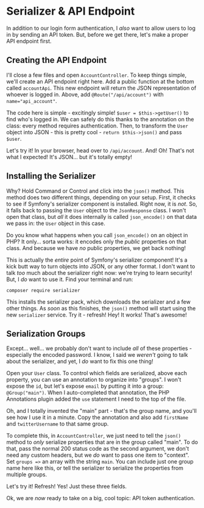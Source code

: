 # Serializer & API Endpoint

In addition to our login form authentication, I *also* want to allow users to log in
by sending an API token. But, before we get there, let's make a proper API endpoint
first.

## Creating the API Endpoint

I'll close a few files and open `AccountController`. To keep things simple, we'll
create an API endpoint right here. Add a public function at the bottom called
`accountApi`. This new endpoint will return the JSON representation of whoever is
logged in. Above, add `@Route("/api/account")` with `name="api_account"`.

The code here is simple - excitingly simple! `$user = $this->getUser()` to
find who's logged in. We can safely do this thanks to the annotation on the class:
every method requires authentication. Then, to transform the `User` object into
JSON - this is pretty cool - `return $this->json()` and pass `$user`.

Let's try it! In your browser, head over to `/api/account`. And! Oh! That's
not what I expected! It's JSON... but it's totally empty!

## Installing the Serializer

Why? Hold Command or Control and click into the `json()` method. This method does
two different things, depending on your setup. First, it checks to see if Symfony's
serializer component is installed. Right now, it is *not*. So, it falls back to
passing the `User` object to the `JsonResponse` class. I won't open that class,
but *all* it does internally is called `json_encode()` on that data we pass in:
the `User` object in this case.

Do you know what happens when you call `json_encode()` on an object in PHP? It only...
sorta works: it encodes only the *public* properties on that class. And because we
have *no* public properties, we get back nothing!

This is actually the *entire* point of Symfony's serializer component! It's a kick
butt way to turn objects into JSON, or any other format. I don't want to talk *too*
much about the serializer right now: we're trying to learn security! But, I *do*
want to use it. Find your terminal and run:

```terminal
composer require serializer
```

This installs the serializer pack, which downloads the serializer and a few other
things. As *soon* as this finishes, the `json()` method will start using the new
`serializer` service. Try it - refresh! Hey! It works! That's awesome!

## Serialization Groups

Except... well... we probably don't want to include *all* of these properties -
especially the encoded password. I know, I said we *weren't* going to talk about
the serializer, and yet, I *do* want to fix this one thing!

Open your `User` class. To control which fields are serialized, above each property,
you can use an annotation to organize into "groups". I won't expose the `id`, but
let's expose `email` by putting it into a group: `@Group("main")`. When I auto-completed
that annotation, the PHP Annotations plugin added the `use` statement I need to the
top of the file.

Oh, and I totally invented the "main" part - that's the group name, and you'll see
how I use it in a minute. Copy the annotation and also add `firstName` and `twitterUsername`
to that same group.

To complete this, in `AccountController`, we just need to tell the `json()` method
to *only* serialize properties that are in the group called "main". To do that, pass
the normal 200 status code as the second argument, we don't need any custom headers,
but we *do* want to pass one item to "context". Set `groups =>` an array with the
string `main`. You can include just one group name here like this, or tell the
serializer to serialize the properties from multiple groups.

Let's try it! Refresh! Yes! Just these three fields.

Ok, we are *now* ready to take on a big, cool topic: API token authentication.
